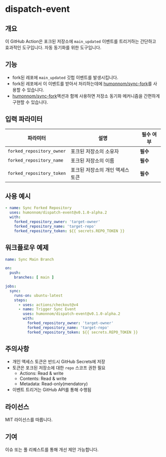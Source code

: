# dispatch-event

## 개요

이 GitHub Action은 포크된 저장소에 `main_updated` 이벤트를 트리거하는 간단하고 효과적인 도구입니다. 자동 동기화를 위한 도구입니다.

## 기능

- fork된 레포에 `main_updated` 깃헙 이벤트를 발생시킵니다.
- fork된 레포에서 이 이벤트를 받아서 처리하는데에 [humonnom/sync-fork](https://github.com/marketplace/actions/auto-sync-forked-repo)를 사용할 수 있습니다.
- [humonnom/sync-fork](https://github.com/marketplace/actions/auto-sync-forked-repo)액션과 함께 사용하면 저장소 동기화 메커니즘을 간편하게 구현할 수 있습니다.

## 입력 파라미터

| 파라미터 | 설명 | 필수 여부 |
|----------|------|-----------|
| `forked_repository_owner` | 포크된 저장소의 소유자 | **필수** |
| `forked_repository_name` | 포크된 저장소의 이름 | **필수** |
| `forked_repository_token` | 포크된 저장소의 개인 액세스 토큰 | **필수** |

## 사용 예시

```yaml
- name: Sync Forked Repository
  uses: humonnom/dispatch-event@v0.1.0-alpha.2
  with:
    forked_repository_owner: 'target-owner'
    forked_repository_name: 'target-repo'
    forked_repository_token: ${{ secrets.REPO_TOKEN }}
```

## 워크플로우 예제

```yaml
name: Sync Main Branch

on:
  push:
    branches: [ main ]

jobs:
  sync:
    runs-on: ubuntu-latest
    steps:
      - uses: actions/checkout@v4
      - name: Trigger Sync Event
        uses: humonnom/dispatch-event@v0.1.0-alpha.2
        with:
          forked_repository_owner: 'target-owner'
          forked_repository_name: 'target-repo'
          forked_repository_token: ${{ secrets.REPO_TOKEN }}
```

## 주의사항

- 개인 액세스 토큰은 반드시 GitHub Secrets에 저장
- 토큰은 포크된 저장소에 대한 `repo` 스코프 권한 필요
   - Actions: Read & write
   - Contents: Read & write
   - Metadata: Read-only(mendatory)
- 이벤트 트리거는 GitHub API를 통해 수행됨

## 라이선스

MIT 라이선스를 따릅니다.

## 기여

이슈 또는 풀 리퀘스트를 통해 개선 제안 가능합니다.
